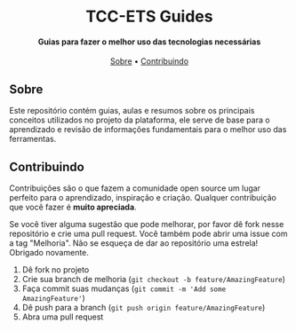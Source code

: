 <h1 align="center">
  <br>
  TCC-ETS Guides
  <br>
</h1>

<h4 align="center">Guias para fazer o melhor uso das tecnologias necessárias</h4>

<p align="center">
  <a href="#about">Sobre</a> •
  <a href="#contribuindo">Contribuindo</a>
</p>

## Sobre

Este repositório contém guias, aulas e resumos sobre os principais conceitos utilizados no projeto da plataforma, ele serve de base para o aprendizado e revisão de informações fundamentais para o melhor uso das ferramentas.



## Contribuindo

Contribuições são o que fazem a comunidade open source um lugar perfeito para o aprendizado, inspiração e criação. Qualquer contribuição que você fazer é **muito apreciada**.

Se você tiver alguma sugestão que pode melhorar, por favor dê fork nesse repositório e crie uma pull request. Você também pode abrir uma issue com a tag "Melhoria".
Não se esqueça de dar ao repositório uma estrela! Obrigado novamente.

1. Dê fork no projeto
2. Crie sua branch de melhoria (`git checkout -b feature/AmazingFeature`)
3. Faça commit suas mudanças (`git commit -m 'Add some AmazingFeature'`)
4. Dê push para a branch (`git push origin feature/AmazingFeature`)
5. Abra uma pull request
